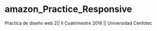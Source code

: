 # amazon_Practice_Responsive
Practica de diseño web 2|| II Cuatrimestre 2016 || Universidad Cenfotec
